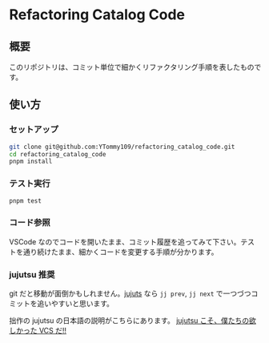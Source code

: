 # Refactoring Catalog Code

## 概要

このリポジトリは、コミット単位で細かくリファクタリング手順を表したものです。

## 使い方

### セットアップ

```sh
git clone git@github.com:YTommy109/refactoring_catalog_code.git
cd refactoring_catalog_code
pnpm install
```

### テスト実行

```sh
pnpm test
```

### コード参照

VSCode なのでコードを開いたまま、コミット履歴を追ってみて下さい。テストを通り続けたまま、細かくコードを変更する手順が分かります。

### jujutsu 推奨

git だと移動が面倒かもしれません。[jujuts](https://martinvonz.github.io/jj/v0.16.0/) なら `jj prev`, `jj next` で一つづつコミットを追いやすいと思います。

拙作の jujutsu の日本語の説明がこちらにあります。 [jujutsu こそ、僕たちの欲しかった VCS だ!!](https://zenn.dev/tommy109/articles/d63b46f398379c)

